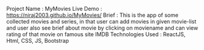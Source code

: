Project Name : MyMovies
Live Demo : https://niraj2003.github.io/MyMovies/
Brief : This is the app of some collected movies and series, in that user can add movies in given movie-list and user also see brief about movie by clicking on moviename and can view rating of that movie on famous site IMDB
Technologies Used : ReactJS, Html, CSS, JS, Bootstrap
